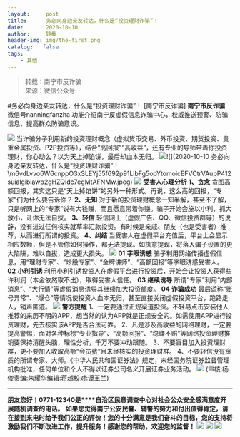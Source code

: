 ```yaml
---
layout:     post
title:      务必向身边亲友转达，什么是“投资理财诈骗”！
date:       2020-10-10
author:     转载
header-img: img/the-first.png
catalog:   false
tags:
    - 其他
---
```


<blockquote><p>转载：南宁市反诈骗<br>
来源：微信公众号</p></blockquote>

#务必向身边亲友转达，什么是“投资理财诈骗”！
[南宁市反诈骗]
**南宁市反诈骗**
微信号nanningfanzha
功能介绍南宁反虚假信息诈骗中心，权威推送预警、防骗信息，提高群众防骗意识。

![]({{site.baseurl}}/postimg/m6vdLvvo6W47AZOFrUD442DAXlvL0HY0j2y3OGXkCFJU8wJ9Hq7gZNDuR3VQFYlCHBq25aZZhWgh8Jy4R2wibIQ.gif)
当诈骗分子利用新的投资理财概念（虚拟货币交易、外币投资、期货投资、贵重金属投资、P2P投资等），结合“高回报”“高收益”，还有专业的导师带着你投资理财，你心动么？以为天上掉馅饼，最后却血本无归。
![]({{site.baseurl}}/postimg/m6vdLvvo6W6cnppO3xSLEYj55f692p91LXiaSnvBbDtsRDCk43nDV01NGSorCDRJ8kTPQMUbeHgQRsLscCgvd2w.jpeg)![](2020-10-10
务必向身边亲友转达，什么是“投资理财诈骗”！\\m6vdLvvo6W6cnppO3xSLEYj55f692p91LibFg5opYtomoicEFVCtrVAupP412suialgibiawp2gHZQIdc7egMtAFNMw.jpeg)
![]({{site.baseurl}}/postimg/m6vdLvvo6W6cnppO3xSLEYj55f692p91plCmJlAETe0hdGVQ0ddFhcm0OOAT5pQQhF3WrZkkNqgTg74dj0I6jA.gif)
**受害人心理分析**
**1、贪念**
贪图高额回报，其实这只是“天上掉馅饼”的另外一种形式。再说，这么高的回报，“专家”们为什么要告诉你？
**2、无知**
对于新的投资理财概念一知半解，甚至不了解，只是听网上的“专家”说有大钱赚，而且愿意带着你赚。骗子开始会施以小利，抓大放小，让你无法自拔。
**3、轻信**
轻信网上（虚假广告、QQ、微信投资群等）的说辞，没有进过任何核实就草率汇款投资。有时候是亲戚、朋友（也是受害者）推荐，从而进行所谓的投资。
**4、纠结**
当受害人在虚假平台充值后，平台上会显示相应数额，但是不管你如何操作，都无法提现。如执意提现，将落入骗子设置的更大陷阱，难以自拔，造成更大损失。
![]({{site.baseurl}}/postimg/m6vdLvvo6W6cnppO3xSLEYj55f692p915w4nSIe0B5r2naPDlTZgwl3671DpxyWxx6ib1PZ477604Yx8ZlpoC1Q.jpeg)
**01**
**字眼诱惑**
骗子利用网络传播虚假信息，用“理财专家”、“炒股专家”、“金牌讲师”、“高额回报”等字眼诱惑受害人。
**02**
**小利引诱**
利用小利引诱投资人在虚假平台进行投资后，开始会让投资人获得些许利润（本金依然取不出），取得受害人信任。
**03**
**继续诱导**
所谓“专家”利用“内部消息”、“大行情”等虚假消息诱导其继续加大投资额度。
**04**
**诈骗成功**
最后谎称“账号异常”、“爆仓”等情况使投资人血本无归，甚至直接关闭虚假投资平台，跑路走人，销声匿迹。
![]({{site.baseurl}}/postimg/m6vdLvvo6W6cnppO3xSLEYj55f692p91tkMAiaArqoB88d1C00wj8RicU5A4UI1CCmrLYd8djISGjScEcoATlQDA.jpeg)
**警方提醒**
1、一定要通过正规渠道投资。不轻易点击安装他人推荐的来历不明的APP，想当然的认为APP就是正规安全的。如需使用APP进行投资理财，先去核实该APP是否合法可靠。
2、凡是涉及高收益的网络理财，一定要提高警惕，面对各种标榜“专业指导”、“高额回报”、“稳赚不赔”等网络投资理财推销要保持清醒头脑，理性分析，千万不要冲动跟随。
3、不要盲目加入投资理财群，更不要加入收取高额“会员费”且未经核实的投资理财群。
4、不要轻信没有资质的所谓专家、大师。《中华人民共和国证券法》规定，未经国务院证券监督管理机构批准，任何单位和个人不得以证券公司名义开展证券业务活动。
![]({{site.baseurl}}/postimg/m6vdLvvo6W6aCCOVM3fc1JRVjG0nwA9leMqJRjJp77nDaFqjYo2GLq5iauUdrachH8zrlxkdKrrr5mhMTX7fXwQ.jpeg)
(审核:杨俊责编:朱耀华编辑:蒋越校对:谭玉兰)
***
**朋友您好！0771-12340是****自治区民意调查中心对社会公众安全感满意度开展随机调查的电话。**
**如果您觉得南宁公安民警、辅警的努力和付出值得肯定，请在接到来电时给予我们公正的评价！您的十分满意是我们奋斗的目标，您的支持将激励我们不断改进工作，提升服务！感谢您的帮助，欢迎您的监督！**
![]({{site.baseurl}}/postimg/m6vdLvvo6W4tBmkSw7BynPAZ4dpgGzH6gPSKpMSPibm3ZZdwYARicAqYI6iaLTicawgZUezTc6lgHXWGaSqHwiav3qA.jpeg)
![]({{site.baseurl}}/postimg/m6vdLvvo6W4tBmkSw7BynPAZ4dpgGzH6dmhqpDKgZf4VOiaaxr6LcaFfRCPDEHukjOhPlt2iaH3NnVwoVk1xjWLw.jpeg)
![]({{site.baseurl}}/postimg/m6vdLvvo6W4tBmkSw7BynPAZ4dpgGzH62EZZ3JuBHMHzWr2pWjUukPSqx9WsRt3S4RWQicPNzhvt1LNVX5mbTSw.jpeg)
